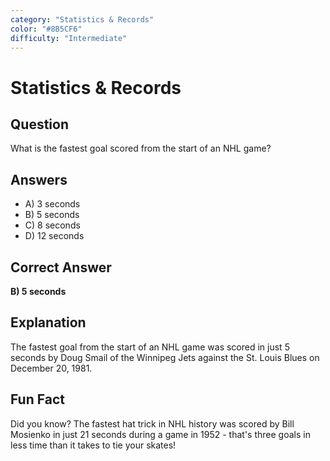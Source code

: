 ```yaml
---
category: "Statistics & Records"
color: "#8B5CF6"
difficulty: "Intermediate"
---
```


# Statistics & Records

## Question
What is the fastest goal scored from the start of an NHL game?

## Answers
- A) 3 seconds
- B) 5 seconds
- C) 8 seconds
- D) 12 seconds

## Correct Answer
**B) 5 seconds**

## Explanation
The fastest goal from the start of an NHL game was scored in just 5 seconds by Doug Smail of the Winnipeg Jets against the St. Louis Blues on December 20, 1981.

## Fun Fact
Did you know? The fastest hat trick in NHL history was scored by Bill Mosienko in just 21 seconds during a game in 1952 - that's three goals in less time than it takes to tie your skates!
